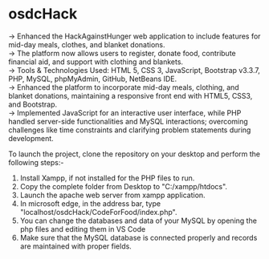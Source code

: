 # osdcHack
-> Enhanced the HackAgainstHunger web application to include features for mid-day meals, clothes, and blanket donations.  
-> The platform now allows users to register, donate food, contribute financial aid, and support with clothing and blankets.  
-> Tools & Technologies Used: HTML 5, CSS 3, JavaScript, Bootstrap v3.3.7, PHP, MySQL, phpMyAdmin, GitHub, NetBeans IDE.  
-> Enhanced the platform to incorporate mid-day meals, clothing, and blanket donations, maintaining a responsive front end with HTML5, CSS3, and Bootstrap.  
-> Implemented JavaScript for an interactive user interface, while PHP handled server-side functionalities and MySQL interactions; overcoming challenges like time
   constraints and clarifying problem statements during development.

To launch the project, clone the repository on your desktop and perform the following steps:- 
1) Install Xampp, if not installed for the PHP files to run.
2) Copy the complete folder from Desktop to "C:/xampp/htdocs".
3) Launch the apache web server from xampp application.
4) In microsoft edge, in the address bar, type "localhost/osdcHack/CodeForFood/index.php".
5) You can change the databases and data of your MySQL by opening the php files and editing them in VS Code
6) Make sure that the MySQL database is connected properly and records are maintained with proper fields.
